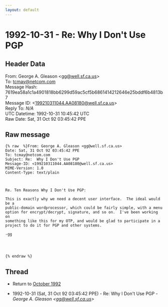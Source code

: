 ```yaml
---
layout: default
---
```


# 1992-10-31 - Re:  Why I Don't Use PGP

## Header Data

From: George A. Gleason \<gg@well.sf.ca.us\><br>
To: tcmay@netcom.com<br>
Message Hash: 7619ea58a1c1a4901818bb6299d59ac5cf5b6861414212646e25bddf6b4813b7<br>
Message ID: \<199210311044.AA08180@well.sf.ca.us\><br>
Reply To: _N/A_<br>
UTC Datetime: 1992-10-31 10:45:42 UTC<br>
Raw Date: Sat, 31 Oct 92 03:45:42 PPE<br>

## Raw message

```
{% raw  %}From: George A. Gleason <gg@well.sf.ca.us>
Date: Sat, 31 Oct 92 03:45:42 PPE
To: tcmay@netcom.com
Subject: Re:  Why I Don't Use PGP
Message-ID: <199210311044.AA08180@well.sf.ca.us>
MIME-Version: 1.0
Content-Type: text/plain



Re. Ten Reasons Why I Don't Use PGP:

This is exactly why we need a decent user interface.  The ideal would be a
public-domain wordprocessor, which could be fairly simple, with a menu
option for encrypt/decrypt, signature, and so on.  I've been working on
something like this for my OTP, and would be glad to participate in a
project to do it for PGP and other systems.  

-gg




{% endraw %}
```

## Thread

+ Return to [October 1992](/years/1992/10)

+ 1992-10-31 (Sat, 31 Oct 92 03:45:42 PPE) - Re:  Why I Don't Use PGP - _George A. Gleason \<gg@well.sf.ca.us\>_

